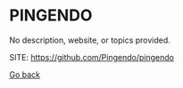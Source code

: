 # PINGENDO
 
 No description, website, or topics provided. 
 
 SITE: https://github.com/Pingendo/pingendo

 [Go back](https://portable-linux-apps.github.io/apps.html)
